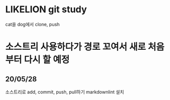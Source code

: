 # LIKELION git study

cat을 dog에서 clone, push

# 소스트리 사용하다가 경로 꼬여서 새로 처음부터 다시 할 예정

## 20/05/28

소스트리로 add, commit, push, pull하기
markdownlint 설치

